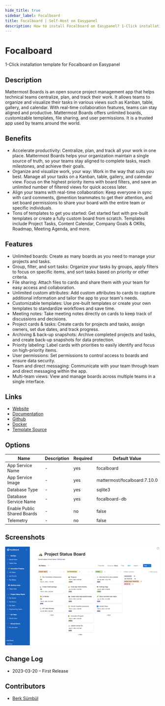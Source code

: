 ```yaml
---
hide_title: true
sidebar_label: Focalboard
title: Focalboard | Self-Host on Easypanel
description: How to install Focalboard on Easypanel? 1-Click installation template for Focalboard on Easypanel
---
```


<!-- generated -->

# Focalboard

1-Click installation template for Focalboard on Easypanel

## Description

Mattermost Boards is an open source project management app that helps technical teams centralize, plan, and track their work. It allows teams to organize and visualize their tasks in various views such as Kanban, table, gallery, and calendar. With real-time collaboration features, teams can stay aligned and productive. Mattermost Boards offers unlimited boards, customizable templates, file sharing, and user permissions. It is a trusted app used by teams around the world.

## Benefits

- Accelerate productivity: Centralize, plan, and track all your work in one place. Mattermost Boards helps your organization maintain a single source of truth, so your teams stay aligned to complete tasks, reach milestones, and achieve their goals.
- Organize and visualize work, your way: Work in the way that suits you best. Manage all your tasks on a Kanban, table, gallery, and calendar view. Focus on the highest priority items with board filters, and save an unlimited number of filtered views for quick access later.
- Align your teams with real-time collaboration: Keep everyone in sync with card comments, @mention teammates to get their attention, and set board permissions to share your board with the entire team or specific individuals.
- Tons of templates to get you started: Get started fast with pre-built templates or create a fully custom board from scratch. Templates include Project Tasks, Content Calendar, Company Goals & OKRs, Roadmap, Meeting Agenda, and more.

## Features

- Unlimited boards: Create as many boards as you need to manage your projects and tasks.
- Group, filter, and sort tasks: Organize your tasks by groups, apply filters to focus on specific items, and sort tasks based on priority or other criteria.
- File sharing: Attach files to cards and share them with your team for easy access and collaboration.
- Unlimited custom attributes: Add custom attributes to cards to capture additional information and tailor the app to your team's needs.
- Customizable templates: Use pre-built templates or create your own templates to standardize workflows and save time.
- Meeting notes: Take meeting notes directly on cards to keep track of discussions and decisions.
- Project cards & tasks: Create cards for projects and tasks, assign owners, set due dates, and track progress.
- Archiving & back-up snapshots: Archive completed projects and tasks, and create back-up snapshots for data protection.
- Priority labeling: Label cards with priorities to easily identify and focus on high-priority items.
- User permissions: Set permissions to control access to boards and ensure data security.
- Team and direct messaging: Communicate with your team through team and direct messaging within the app.
- Multi-team views: View and manage boards across multiple teams in a single interface.

## Links

- [Website](https://focalboard.com)
- [Documentation](https://docs.mattermost.com/guides/boards.html)
- [Github](https://github.com/mattermost/focalboard)
- [Docker](https://hub.docker.com/r/mattermost/focalboard)
- [Template Source](https://github.com/easypanel-io/templates/tree/main/templates/focalboard)

## Options

Name | Description | Required | Default Value
-|-|-|-
App Service Name | - | yes | focalboard
App Service Image | - | yes | mattermost/focalboard:7.10.0
Database Type | - | yes | sqlite3
Database Service Name | - | yes | focalboard-db
Enable Public Shared Boards | - | no | false
Telemetry | - | no | false

## Screenshots

![Focalboard Screenshot](./assets/screenshot.jpg)

## Change Log

- 2023-03-20 – First Release

## Contributors

- [Berk Sümbül](https://berksmbl.com)
